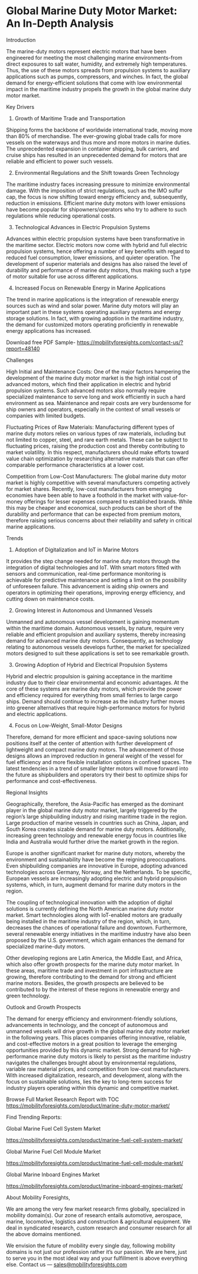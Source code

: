 # Global Marine Duty Motor Market: An In-Depth Analysis

Introduction

The marine-duty motors represent electric motors that have been engineered for meeting the most challenging marine environments-from direct exposures to salt water, humidity, and extremely high temperatures. Thus, the use of these motors spreads from propulsion systems to auxiliary applications such as pumps, compressors, and winches. In fact, the global demand for energy-efficient solutions that come with low environmental impact in the maritime industry propels the growth in the global marine duty motor market.

Key Drivers

1. Growth of Maritime Trade and Transportation

Shipping forms the backbone of worldwide international trade, moving more than 80% of merchandise. The ever-growing global trade calls for more vessels on the waterways and thus more and more motors in marine duties. The unprecedented expansion in container shipping, bulk carriers, and cruise ships has resulted in an unprecedented demand for motors that are reliable and efficient to power such vessels.

2. Environmental Regulations and the Shift towards Green Technology

The maritime industry faces increasing pressure to minimize environmental damage. With the imposition of strict regulations, such as the IMO sulfur cap, the focus is now shifting toward energy efficiency and, subsequently, reduction in emissions. Efficient marine duty motors with lower emissions have become popular for shipowners/operators who try to adhere to such regulations while reducing operational costs.

3. Technological Advances in Electric Propulsion Systems

Advances within electric propulsion systems have been transformative in the maritime sector. Electric motors now come with hybrid and full electric propulsion systems, hence offering a number of key benefits with regard to reduced fuel consumption, lower emissions, and quieter operation. The development of superior materials and designs has also raised the level of durability and performance of marine duty motors, thus making such a type of motor suitable for use across different applications.

4. Increased Focus on Renewable Energy in Marine Applications

The trend in marine applications is the integration of renewable energy sources such as wind and solar power. Marine duty motors will play an important part in these systems operating auxiliary systems and energy storage solutions. In fact, with growing adoption in the maritime industry, the demand for customized motors operating proficiently in renewable energy applications has increased.

Download free PDF Sample- https://mobilityforesights.com/contact-us/?report=48140

Challenges

High Initial and Maintenance Costs: One of the major factors hampering the development of the marine duty motor market is the high initial cost of advanced motors, which find their application in electric and hybrid propulsion systems. Such advanced motors also normally require specialized maintenance to serve long and work efficiently in such a hard environment as sea. Maintenance and repair costs are very burdensome for ship owners and operators, especially in the context of small vessels or companies with limited budgets.

Fluctuating Prices of Raw Materials: Manufacturing different types of marine duty motors relies on various types of raw materials, including but not limited to copper, steel, and rare earth metals. These can be subject to fluctuating prices, raising the production cost and thereby contributing to market volatility. In this respect, manufacturers should make efforts toward value chain optimization by researching alternative materials that can offer comparable performance characteristics at a lower cost.

Competition from Low-Cost Manufacturers: The global marine duty motor market is highly competitive with several manufacturers competing actively for market shares. Recently, low-cost manufacturers from emerging economies have been able to have a foothold in the market with value-for-money offerings for lesser expenses compared to established brands. While this may be cheaper and economical, such products can be short of the durability and performance that can be expected from premium motors, therefore raising serious concerns about their reliability and safety in critical marine applications.

Trends

1. Adoption of Digitalization and IoT in Marine Motors

It provides the step change needed for marine duty motors through the integration of digital technologies and IoT. With smart motors fitted with sensors and communication, real-time performance monitoring is achievable for predictive maintenance and setting a limit on the possibility of unforeseen failure. This advancement is aiding ship owners and operators in optimizing their operations, improving energy efficiency, and cutting down on maintenance costs.

2. Growing Interest in Autonomous and Unmanned Vessels

Unmanned and autonomous vessel development is gaining momentum within the maritime domain. Autonomous vessels, by nature, require very reliable and efficient propulsion and auxiliary systems, thereby increasing demand for advanced marine duty motors. Consequently, as technology relating to autonomous vessels develops further, the market for specialized motors designed to suit these applications is set to see remarkable growth.

3. Growing Adoption of Hybrid and Electrical Propulsion Systems

Hybrid and electric propulsion is gaining acceptance in the maritime industry due to their clear environmental and economic advantages. At the core of these systems are marine duty motors, which provide the power and efficiency required for everything from small ferries to large cargo ships. Demand should continue to increase as the industry further moves into greener alternatives that require high-performance motors for hybrid and electric applications.

4. Focus on Low-Weight, Small-Motor Designs

Therefore, demand for more efficient and space-saving solutions now positions itself at the center of attention with further development of lightweight and compact marine duty motors. The advancement of those designs allows an improved reduction in general weight of the vessel for fuel efficiency and more flexible installation options in confined spaces. The latest tendencies in a trend of smaller lighter motors will move forward into the future as shipbuilders and operators try their best to optimize ships for performance and cost-effectiveness.

Regional Insights

Geographically, therefore, the Asia-Pacific has emerged as the dominant player in the global marine duty motor market, largely triggered by the region’s large shipbuilding industry and rising maritime trade in the region. Large production of marine vessels in countries such as China, Japan, and South Korea creates sizable demand for marine duty motors. Additionally, increasing green technology and renewable energy focus in countries like India and Australia would further drive the market growth in the region.

Europe is another significant market for marine duty motors, whereby the environment and sustainability have become the reigning preoccupations. Even shipbuilding companies are innovative in Europe, adopting advanced technologies across Germany, Norway, and the Netherlands. To be specific, European vessels are increasingly adopting electric and hybrid propulsion systems, which, in turn, augment demand for marine duty motors in the region.

The coupling of technological innovation with the adoption of digital solutions is currently defining the North American marine duty motor market. Smart technologies along with IoT-enabled motors are gradually being installed in the maritime industry of the region, which, in turn, decreases the chances of operational failure and downtown. Furthermore, several renewable energy initiatives in the maritime industry have also been proposed by the U.S. government, which again enhances the demand for specialized marine-duty motors.

Other developing regions are Latin America, the Middle East, and Africa, which also offer growth prospects for the marine duty motor market. In these areas, maritime trade and investment in port infrastructure are growing, therefore contributing to the demand for strong and efficient marine motors. Besides, the growth prospects are believed to be contributed to by the interest of these regions in renewable energy and green technology.

Outlook and Growth Prospects

The demand for energy efficiency and environment-friendly solutions, advancements in technology, and the concept of autonomous and unmanned vessels will drive growth in the global marine duty motor market in the following years. This places companies offering innovative, reliable, and cost-effective motors in a great position to leverage the emerging opportunities provided by this dynamic market. Strong demand for high-performance marine duty motors is likely to persist as the maritime industry navigates the challenges brought about by environmental regulations, variable raw material prices, and competition from low-cost manufacturers. With increased digitalization, research, and development, along with the focus on sustainable solutions, lies the key to long-term success for industry players operating within this dynamic and competitive market.

Browse Full Market Research Report with TOC https://mobilityforesights.com/product/marine-duty-motor-market/

Find Trending Reports:

Global Marine Fuel Cell System Market

https://mobilityforesights.com/product/marine-fuel-cell-system-market/

Global Marine Fuel Cell Module Market

https://mobilityforesights.com/product/marine-fuel-cell-module-market/

Global Marine Inboard Engines Market

https://mobilityforesights.com/product/marine-inboard-engines-market/

About Mobility Foresights,

We are among the very few market research firms globally, specialized in mobility domain(s). Our zone of research entails automotive, aerospace, marine, locomotive, logistics and construction & agricultural equipment. We deal in syndicated research, custom research and consumer research for all the above domains mentioned.

We envision the future of mobility every single day, following mobility domains is not just our profession rather it’s our passion. We are here, just to serve you in the most ideal way and your fulfillment is above everything else. Contact us — sales@mobilityforesights.com
